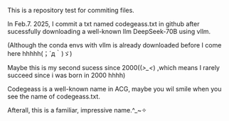 This is a repository test for commiting files.

In Feb.7. 2025, I commit a txt named codegeass.txt in github after sucessfully downloading a well-known llm DeepSeek-70B using vllm.

(Although the conda envs with vllm is already downloaded before I come here hhhhh(；´д｀)ゞ)

Maybe this is my second sucess since 2000((*>_<*) ,which means I rarely succeed since i was born in 2000 hhhh)

Codegeass is a well-known name in ACG, maybe you wil smile when you see the name of codegeass.txt.

Afterall, this is a familiar, impressive name.^_~✧

